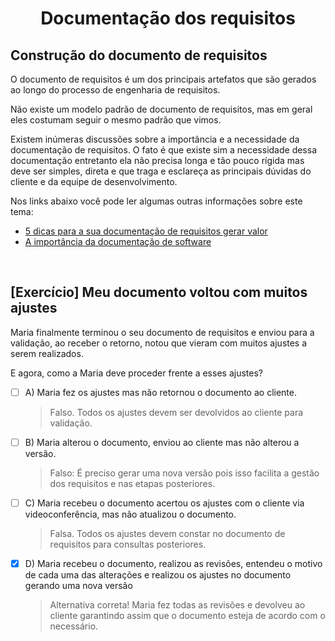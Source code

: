 <div align="center">

  # Documentação dos requisitos

</div>

## Construção do documento de requisitos

O documento de requisitos é um dos principais artefatos que são gerados ao longo do processo de engenharia de requisitos.

Não existe um modelo padrão de documento de requisitos, mas em geral eles costumam seguir o mesmo padrão que vimos.

Existem inúmeras  discussões sobre a importância e a necessidade da documentação de requisitos. O fato é que existe sim a necessidade dessa documentação entretanto ela não precisa longa e tão pouco rígida mas deve ser simples, direta e que traga e esclareça as principais dúvidas do cliente e da equipe de desenvolvimento.

Nos links abaixo você pode  ler algumas outras informações sobre este tema:

- [5 dicas para a sua documentação de requisitos gerar valor](https://blog.db1group.com/5-dicas-para-a-sua-documentacao-de-requisitos-gerar-valor/)
- [A importância da documentação de software](https://blog.geekhunter.com.br/qual-e-a-importancia-da-documentacao-de-software/)

<br>

## [Exercício] Meu documento voltou com muitos ajustes

Maria finalmente terminou o seu documento de requisitos e enviou para a validação, ao receber o retorno, notou que vieram com muitos ajustes a serem realizados.

E agora, como a Maria deve proceder frente a esses ajustes?

- [ ] A) Maria fez os ajustes mas não retornou o documento ao cliente.
  > Falso. Todos os ajustes devem ser devolvidos ao cliente para validação.
- [ ] B) Maria alterou o documento, enviou ao cliente mas não alterou a versão.
  > Falso: É preciso gerar uma nova versão pois isso facilita a gestão dos requisitos e nas etapas posteriores.
- [ ] C) Maria recebeu o documento acertou os ajustes com o cliente via videoconferência, mas não atualizou o documento.
  > Falsa. Todos os ajustes devem constar no documento de requisitos para consultas posteriores.
- [x] D) Maria recebeu o documento, realizou as revisões, entendeu o motivo de cada uma das alterações e realizou os ajustes no documento gerando uma nova versão
  > Alternativa correta! Maria fez todas as revisões e devolveu ao cliente garantindo assim que o documento esteja de acordo com o necessário.